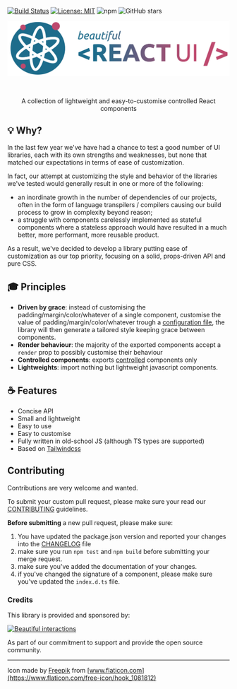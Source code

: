 [![Build Status](https://travis-ci.org/beautifulinteractions/beautiful-react-ui.svg?branch=master)](https://travis-ci.org/beautifulinteractions/beautiful-react-ui)
[![License: MIT](https://img.shields.io/badge/License-MIT-yellow.svg)](https://opensource.org/licenses/MIT)
![npm](https://img.shields.io/npm/v/beautiful-react-ui)
![GitHub stars](https://img.shields.io/github/stars/beautifulinteractions/beautiful-react-ui?style=social)

<div align="center">
  <p align="center">
    <img src="./logo.png" alt="beautiful-react-ui" width="750px" />
  </p>
</div>
<br />
<div>
  <p align="center">
    A collection of lightweight and easy-to-customise controlled React components
  </p>
</div>

## 💡 Why?

In the last few year we've have had a chance to test a good number of UI libraries, each with its own strengths and 
weaknesses, but none that matched our expectations in terms of ease of customization.

In fact, our attempt at customizing the style and behavior of the libraries we've tested would generally result in 
one or more of the following:
- an inordinate growth in the number of dependencies of our projects, often in the form of language transpilers / compilers causing our build process to grow in complexity beyond reason;
- a struggle with components carelessly implemented as stateful components where a stateless approach would have resulted in a much better, more performant, more reusable product.

As a result, we've decided to develop a library putting ease of customization as our top priority, focusing on a solid, props-driven API and pure CSS. 

## 🎓 Principles

- **Driven by grace**: instead of customising the padding/margin/color/whatever of a single component, 
customise the value of padding/margin/color/whatever trough a [configuration file](./docs/customising.md), the library 
will then generate a tailored style keeping grace between components.
- **Render behaviour**: the majority of the exported components accept a `render` prop to possibly customise 
their behaviour
- **Controlled components**: exports [controlled](https://reactjs.org/docs/forms.html#controlled-components) components only
- **Lightweights**: import nothing but lightweight javascript components.

## ☕️ Features

* Concise API
* Small and lightweight
* Easy to use
* Easy to customise
* Fully written in old-school JS (although TS types are supported)
* Based on [Tailwindcss](https://tailwindcss.com/)

## Contributing

Contributions are very welcome and wanted. 

To submit your custom pull request, please make sure your read our [CONTRIBUTING](./CONTRIBUTING.md) guidelines.

**Before submitting** a new pull request, please make sure:

1. You have updated the package.json version and reported your changes into the [CHANGELOG](./CHANGELOG.md) file
3. make sure you run `npm test` and `npm build` before submitting your merge request.
4. make sure you've added the documentation of your changes.
5. if you've changed the signature of a component, please make sure you've updated the `index.d.ts` file.

### Credits

This library is provided and sponsored by: 

<div>
  <p>
    <a href="https://beautifulinteractions.com/">
      <img src="https://beautifulinteractions.com/img/logo-colorful.svg" alt="Beautiful interactions" width="140px" />
    </a>
  </p>
</div>

As part of our commitment to support and provide the open source community.

---

Icon made by [Freepik](https://www.flaticon.com/authors/freepik) from [www.flaticon.com](https://www.flaticon.com/free-icon/hook_1081812)
